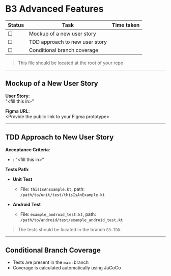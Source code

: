 # B3 Advanced Features

| Status | Task                              | Time taken |
| ------ | --------------------------------  | ---------- |
| ☐      |Mockup of a new user story         |            |
| ☐      |TDD approach to new user story     |            |
| ☐      |Conditional branch coverage        |            |

> This file should be located at the root of your repo
---

## Mockup of a New User Story

**User Story**:  
"\<fill this in\>"

**Figma URL**:  
\<Provide the public link to your Figma prototype\>

---

## TDD Approach to New User Story

**Acceptance Criteria**:  

- : "\<fill this in\>"

**Tests Path**:  

- **Unit Test**  
  - File: `thisIsAnExample.kt`, path: `/path/to/unit/test/thisIsAnExample.kt`
  
- **Android Test**  
  - File: `example_android_test.kt`, path: `/path/to/android/test/example_android_test.kt`

> The tests should be located in the branch `B3-TDD`.

---

## Conditional Branch Coverage

- Tests are present in the `main` branch
- Coverage is calculated automatically using JaCoCo
